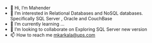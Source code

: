 - 👋 Hi, I’m Mahender
- 👀 I’m interested in Relational Databases and NoSQL databases. Specifically SQL Server , Oracle and CouchBase
- 🌱 I’m currently learning ...
- 💞️ I’m looking to collaborate on Exploring SQL Server new version
- 📫 How to reach me mkarkala@ups.com

<!---
mkarkala/mkarkala is a ✨ special ✨ repository because its `README.md` (this file) appears on your GitHub profile.
You can click the Preview link to take a look at your changes.
--->
